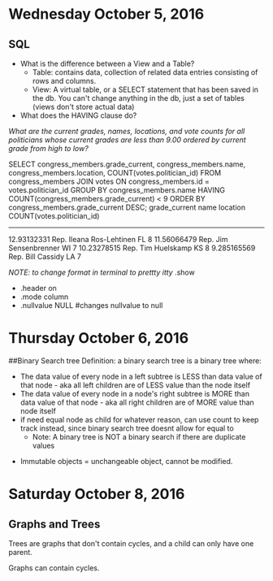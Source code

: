 # Wednesday October 5, 2016

## SQL
* What is the difference between a View and a Table?
  - Table: contains data, collection of related data entries consisting of rows and columns.
  - View: A virtual table, or a SELECT statement that has been saved in the db. You can't change anything in the db, just a set of tables (views don't store actual data)
* What does the HAVING clause do?

*What are the current grades, names, locations, and vote counts for all politicians whose current grades are less than 9.00 ordered by current grade from high to low?*

SELECT congress_members.grade_current, congress_members.name, congress_members.location, COUNT(votes.politician_id) FROM congress_members JOIN votes ON congress_members.id = votes.politician_id GROUP BY congress_members.name HAVING COUNT(congress_members.grade_current) < 9 ORDER BY congress_members.grade_current DESC;
grade_current  name                      location    COUNT(votes.politician_id)
-------------  ------------------------  ----------  --------------------------
12.93132331    Rep. Ileana Ros-Lehtinen  FL          8
11.56066479    Rep. Jim Sensenbrenner    WI          7
10.23278515    Rep. Tim Huelskamp        KS          8
9.285165569    Rep. Bill Cassidy         LA          7

*NOTE: to change format in terminal to prettty itty*
.show
- .header on
- .mode column
- .nullvalue NULL #changes nullvalue to null


# Thursday October 6, 2016

##Binary Search tree
Definition: a binary search tree is a binary tree where:
  - The data value of every node in a left subtree is LESS than data value of that node - aka all left children are of LESS value than the node itself
  - The data value of every node in a node's right subtree is MORE than data value of that node - aka all right children are of MORE value than node itself
  - if need equal node as child for whatever reason, can use count to keep track instead, since binary search tree doesnt allow for equal to
    - Note: A binary tree is NOT a binary search if there are duplicate values

* Immutable objects = unchangeable object, cannot be modified.

# Saturday October 8, 2016

## Graphs and Trees
Trees are graphs that don't contain cycles, and a child can only have one parent.

Graphs can contain cycles. 
